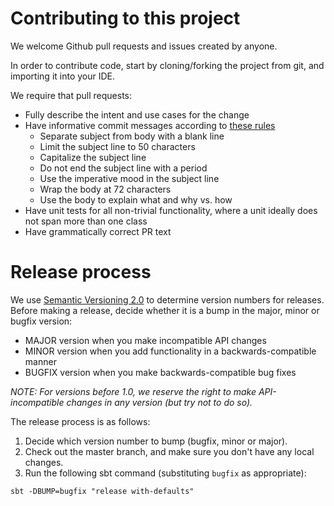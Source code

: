 Contributing to this project
============================

We welcome Github pull requests and issues created by anyone.

In order to contribute code, start by cloning/forking the project from git, and importing it into your IDE.

We require that pull requests:
- Fully describe the intent and use cases for the change
- Have informative commit messages according to [these rules](http://chris.beams.io/posts/git-commit/#seven-rules)
    * Separate subject from body with a blank line
    * Limit the subject line to 50 characters
    * Capitalize the subject line
    * Do not end the subject line with a period
    * Use the imperative mood in the subject line
    * Wrap the body at 72 characters
    * Use the body to explain what and why vs. how
- Have unit tests for all non-trivial functionality, where a unit ideally does not span more than one class
- Have grammatically correct PR text

Release process
===============

We use <a href="https://semver.org/spec/v2.0.0.html">Semantic Versioning 2.0</a> to determine version numbers
for releases. Before making a release, decide whether it is a bump in the major, minor or bugfix version:

- MAJOR version when you make incompatible API changes
- MINOR version when you add functionality in a backwards-compatible manner
- BUGFIX version when you make backwards-compatible bug fixes

_NOTE: For versions before 1.0, we reserve the right to make API-incompatible changes in any version (but try
not to do so)._

The release process is as follows:

1. Decide which version number to bump (bugfix, minor or major).
2. Check out the master branch, and make sure you don't have any local changes.
3. Run the following sbt command (substituting `bugfix` as appropriate):
```
sbt -DBUMP=bugfix "release with-defaults"
```
